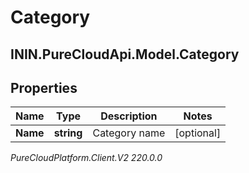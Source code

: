 # Category

## ININ.PureCloudApi.Model.Category

## Properties

|Name | Type | Description | Notes|
|------------ | ------------- | ------------- | -------------|
| **Name** | **string** | Category name | [optional] |



_PureCloudPlatform.Client.V2 220.0.0_
